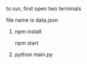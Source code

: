 to run, 
first open two terminals

file name is data.json

1) npm install
   
   npm start

3) python main.py
